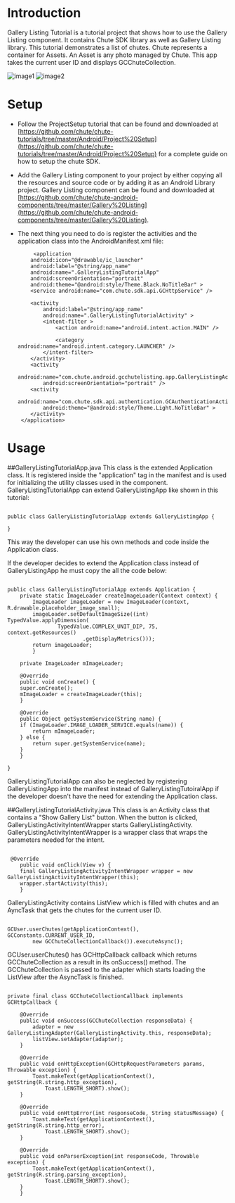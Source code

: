 Introduction
====

Gallery Listing Tutorial is a tutorial project that shows how to use the Gallery Listing component. It contains Chute SDK library as well as Gallery Listing library.
This tutorial demonstrates a list of chutes. Chute represents a container for Assets. An Asset is any photo managed by Chute. This app takes the current user ID and displays GCChuteCollection. 

![image1](https://github.com/chute/chute-tutorials/raw/master/Android/Gallery%20Listing%20Tutorial/screenshots/1.png) ![image2](https://github.com/chute/chute-tutorials/raw/master/Android/Gallery%20Listing%20Tutorial/screenshots/2.png) 

Setup
====

* Follow the ProjectSetup tutorial that can be found and downloaded at  
  [https://github.com/chute/chute-tutorials/tree/master/Android/Project%20Setup](https://github.com/chute/chute-tutorials/tree/master/Android/Project%20Setup) for a complete guide on how to setup the chute SDK.
  
* Add the Gallery Listing component to your project by either copying all the resources and source code or by adding it as an Android Library project.
  Gallery Listing component can be found and downloaded at [https://github.com/chute/chute-android-components/tree/master/Gallery%20Listing](https://github.com/chute/chute-android-components/tree/master/Gallery%20Listing).

* The next thing you need to do is register the activities and the application class into the AndroidManifest.xml file:

    ```
         <application
        android:icon="@drawable/ic_launcher"
        android:label="@string/app_name"
        android:name=".GalleryListingTutorialApp"
        android:screenOrientation="portrait"
        android:theme="@android:style/Theme.Black.NoTitleBar" >
        <service android:name="com.chute.sdk.api.GCHttpService" />

        <activity
            android:label="@string/app_name"
            android:name=".GalleryListingTutorialActivity" >
            <intent-filter >
                <action android:name="android.intent.action.MAIN" />

                <category android:name="android.intent.category.LAUNCHER" />
            </intent-filter>
        </activity>
        <activity
            android:name="com.chute.android.gcchutelisting.app.GalleryListingActivity"
            android:screenOrientation="portrait" />
        <activity
            android:name="com.chute.sdk.api.authentication.GCAuthenticationActivity"
            android:theme="@android:style/Theme.Light.NoTitleBar" >
        </activity>
     </application>
    ```
    
Usage
====

##GalleryListingTutorialApp.java 
This class is the extended Application class. It is registered inside the "application" tag in the manifest and is used for initializing the utility classes used in the component.
GalleryListingTutorialApp can extend GalleryListingApp like shown in this tutorial:

<pre><code>
public class GalleryListingTutorialApp extends GalleryListingApp {

}
</code></pre>

This way the developer can use his own methods and code inside the Application class. 

If the developer decides to extend the Application class instead of GalleryListingApp he must copy the all the code below:

<pre><code>
public class GalleryListingTutorialApp extends Application {
    private static ImageLoader createImageLoader(Context context) {
		ImageLoader imageLoader = new ImageLoader(context, R.drawable.placeholder_image_small);
		imageLoader.setDefaultImageSize((int) TypedValue.applyDimension(
				TypedValue.COMPLEX_UNIT_DIP, 75, context.getResources()
						.getDisplayMetrics()));
		return imageLoader;
		}

    private ImageLoader mImageLoader;

    @Override
    public void onCreate() {
	super.onCreate();
	mImageLoader = createImageLoader(this);
    }

    @Override
    public Object getSystemService(String name) {
	if (ImageLoader.IMAGE_LOADER_SERVICE.equals(name)) {
	    return mImageLoader;
	} else {
	    return super.getSystemService(name);
	}
    }

}
</code></pre>

GalleryListingTutorialApp can also be neglected by registering GalleryListingApp into the manifest instead of GalleryListingTutoiralApp if the developer doesn't have the need for extending the Application class.
   
##GalleryListingTutorialActivity.java
This class is an Activity class that contains a "Show Gallery List" button. When the button is clicked, GalleryListingActivityIntentWrapper starts GalleryListingActivity. GalleryListingActivityIntentWrapper is a wrapper class that wraps the parameters needed for the intent.

<pre><code> 
 @Override
    public void onClick(View v) {
	final GalleryListingActivityIntentWrapper wrapper = new GalleryListingActivityIntentWrapper(this);
	wrapper.startActivity(this);
    }
</code></pre>  

GalleryListingActivity contains ListView which is filled with chutes and an AyncTask that gets the chutes for the current user ID.
<pre><code>
GCUser.userChutes(getApplicationContext(), GCConstants.CURRENT_USER_ID,
		new GCChuteCollectionCallback()).executeAsync();
</code></pre>

GCUser.userChutes() has GCHttpCallback<GCChuteCollection> callback which returns GCChuteCollection as a result in its onSuccess() method.
The GCChuteCollection is passed to the adapter which starts loading the ListView after the AsyncTask is finished.

<pre><code>
private final class GCChuteCollectionCallback implements GCHttpCallback<GCChuteCollection> {

	@Override
	public void onSuccess(GCChuteCollection responseData) {
	    adapter = new GalleryListingAdapter(GalleryListingActivity.this, responseData);
	    listView.setAdapter(adapter);
	}

	@Override
	public void onHttpException(GCHttpRequestParameters params, Throwable exception) {
	    Toast.makeText(getApplicationContext(), getString(R.string.http_exception),
		    Toast.LENGTH_SHORT).show();
	}

	@Override
	public void onHttpError(int responseCode, String statusMessage) {
	    Toast.makeText(getApplicationContext(), getString(R.string.http_error),
		    Toast.LENGTH_SHORT).show();
	}

	@Override
	public void onParserException(int responseCode, Throwable exception) {
	    Toast.makeText(getApplicationContext(), getString(R.string.parsing_exception),
		    Toast.LENGTH_SHORT).show();
	}
    }
</code></pre>   
